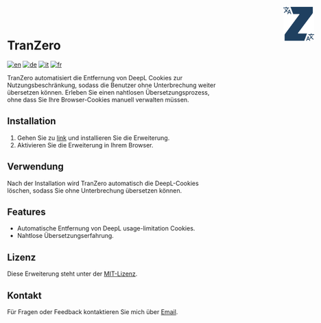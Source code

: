 # TranZero 
<img src="./logo.svg" alt="logo" style="position: absolute; top: 1rem; right: 1rem; width: 4.5rem">

[![en](https://img.shields.io/badge/lang-en-red.svg)](https://github.com/FabDonRixos/TranZero/blob/main/README.md)
[![de](https://img.shields.io/badge/lang-de-yellow.svg)](https://github.com/FabDonRixos/TranZero/blob/main/README.de.md)
[![it](https://img.shields.io/badge/lang-it-green.svg)](https://github.com/FabDonRixos/TranZero/blob/main/README.it.md)
[![fr](https://img.shields.io/badge/lang-fr-blue.svg)](https://github.com/FabDonRixos/TranZero/blob/main/README.fr.md)

TranZero automatisiert die Entfernung von DeepL Cookies zur Nutzungsbeschränkung, sodass die Benutzer ohne Unterbrechung weiter übersetzen können. Erleben Sie einen nahtlosen Übersetzungsprozess, ohne dass Sie Ihre Browser-Cookies manuell verwalten müssen.

## Installation

1. Gehen Sie zu [link]("https://addons.mozilla.org/de/firefox/addon/tranzero/") und installieren Sie die Erweiterung.
2. Aktivieren Sie die Erweiterung in Ihrem Browser.

## Verwendung

Nach der Installation wird TranZero automatisch die DeepL-Cookies löschen, sodass Sie ohne Unterbrechung übersetzen können.

## Features

- Automatische Entfernung von DeepL usage-limitation Cookies.
- Nahtlose Übersetzungserfahrung.

## Lizenz

Diese Erweiterung steht unter der [MIT-Lizenz](link-zur-lizenz).

## Kontakt

Für Fragen oder Feedback kontaktieren Sie mich über [Email](mailto:question@fabian.li).